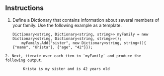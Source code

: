 ## Instructions

1. Define a Dictionary that contains information about several members of your family. Use the following example as a template.

    ```
    Dictionary<string, Dictionary<string, string>> myFamily = new Dictionary<string, Dictionary<string, string>>();
        myFamily.Add("sister", new Dictionary<string, string>(){ {"name", "Krista"}, {"age", "42"}});
```
2. Next, iterate over each item in `myFamily` and produce the following output.

        Krista is my sister and is 42 years old
